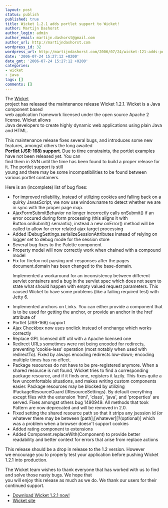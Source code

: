 ```yaml
---
layout: post
status: publish
published: true
title: Wicket 1.2.1 adds portlet support to Wicket!
author: Martijn Dashorst
author_login: admin
author_email: martijn.dashorst@gmail.com
author_url: http://martijndashorst.com
wordpress_id: 32
wordpress_url: http://martijndashorst.com/2006/07/24/wicket-121-adds-portlet-support-to-wicket/
date: '2006-07-24 15:27:12 +0200'
date_gmt: '2006-07-24 15:27:12 +0200'
categories:
- wicket
- java
tags: []
comments: []
---
```

<p>
		The	<a href="http://wicketframework.org">Wicket</a><br />
		project has released the maintenance release Wicket 1.2.1. Wicket is a Java component based<br />
		web application framework licensed under the open source Apache 2 license. Wicket allows<br />
		Java developers to create highly dynamic web applications using plain Java and HTML.</p>
<p>
		This maintenance release fixes several bugs, and introduces some new features, amongst others the long awaited<br />
		<b>Portlet (JSR-168) support</b>. Due to time constraints, the portlet examples have not been released yet. You can<br />
		find them in SVN until the time has been found to build a proper release for it. The portlet support is still<br />
		young and there may be some incompatibilities to be found between various portlet containers.</p>
<p>
		Here is an (incomplete) list of bug fixes:</p>
<ul>
<li>For improved reliability, instead of utilizing cookies and falling back on a quirky JavasScript, we now use window.name to detect whether we are in sync with the proper page map.</li>
<li>AjaxFormSubmitBehavior no longer incorrectly calls onSubmit() if an error occured during form processing (this aligns it with Button.onSubmit() semantic), instead a new onError() method will be called to allow for error related ajax target processing</li>
<li>Added IDebugSettings.serializeSessionAttributes instead of relying on logger set to debug mode for the session store</li>
<li>Several bug fixes to the Palette component</li>
<li>Property model will now correctly work when chained with a compound model</li>
<li>Fix for firefox not parsing xml-responses after the pages document.domain has been changed to the base-domain.</li>
<p>		Implemented a workaround for an inconsistency between different servlet containers and a bug in the servlet spec which does not seem to state what should happen with empty valued request parameters. This caused Wicket to have some problems (like a failing required test) with Jetty 6.</p>
<li>Implemented anchors on Links. You can either provide a component that is to be used for getting the anchor, or provide an anchor in the href attribute of <a tags.</li>
<li>Portlet (JSR-168) support</li>
<li>Ajax Checkbox now uses onclick instead of onchange which works correctly</li>
<li>Replace GPL licensed diff util with a Apache licensed one</li>
<li>Redirect URLs sometimes were not being encoded for redirects, preventing 'cookie-less' operation (most notably when used with redirectTo). Fixed by always encoding redirects low-down; encoding multiple times has no effect.</li>
<li>Package resources do not have to be pre-registered anymore. When a shared resource is not found, Wicket tries to find a corresponding package resource, and if it finds one, registers it lazily. This fixes quite a few uncomfortable situations, and makes writing custom components easier. Package resources may be blocked by utilizing IPackageResourceGuard (IResourceSettings). By default everything except files with the extension 'html', 'class', 'java', and 'properties' are served. Fixes amongst others bug 1490949. All methods that took Pattern are now deprecated and will be removed in 2.0.
		</li>
<li>Fixed setting the shared resource path so that it strips any jsession id (or whatever there may be between [path];[whatever][?(optional)] which was a problem when a browser doesn't support cookies</li>
<li>Added rating component to extensions</li>
<li>Added Component.replaceWith(Component) to provide better readability and better context for errors that arise from replace actions</li>
</ul>
<p>
		This release should be a drop in release to the 1.2 version. However<br />
		we encourage you to properly test your application before pushing Wicket 1.2.1 into production.
	</p>
<p>
		The Wicket team wishes to thank everyone that has worked with us to find and solve those nasty bugs. We hope that<br />
		you will enjoy this release as much as we do. We thank our users for their continued support.
	</p>
<ul>
<li><a href="http://sourceforge.net/project/showfiles.php?group_id=119783">Download Wicket 1.2.1 now!</a></li>
<li><a href="http://wicketframework.org">Wicket site</a></li>
</ul>
